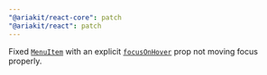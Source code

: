 ```yaml
---
"@ariakit/react-core": patch
"@ariakit/react": patch
---
```


Fixed [`MenuItem`](https://ariakit.org/reference/menu-item) with an explicit [`focusOnHover`](https://ariakit.org/reference/menu-item#focusonhover) prop not moving focus properly.
